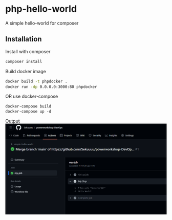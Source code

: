 # php-hello-world
A simple hello-world for composer

Installation
------------

Install with composer
``` bash
composer install
```

Build docker image
``` bash
docker build -t phpdocker .
docker run -dp 0.0.0.0:3000:80 phpdocker
```

OR use docker-compose
```
docker-compose build
docker-compose up -d
```


Output
![Host output](./Assignment_Output/github_workflow.png)
